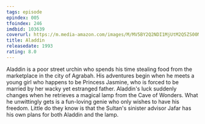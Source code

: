 ```yaml
---
tags: episode
epindex: 005
tfoindex: 246
imdbid: 103639
coverurl: https://m.media-amazon.com/images/M/MV5BY2Q2NDI1MjUtM2Q5ZS00MTFlLWJiYWEtNTZmNjQ3OGJkZDgxXkEyXkFqcGdeQXVyNTI4MjkwNjA@._V1_SY300_CR0,0,202,300_.jpg
title: Aladdin
releasedate: 1993
rating: 8.0
---
```


Aladdin is a poor street urchin who spends his time stealing food from the marketplace in the city of Agrabah. His adventures begin when he meets a young girl who happens to be Princess Jasmine, who is forced to be married by her wacky yet estranged father. Aladdin's luck suddenly changes when he retrieves a magical lamp from the Cave of Wonders. What he unwittingly gets is a fun-loving genie who only wishes to have his freedom. Little do they know is that the Sultan's sinister advisor Jafar has his own plans for both Aladdin and the lamp.